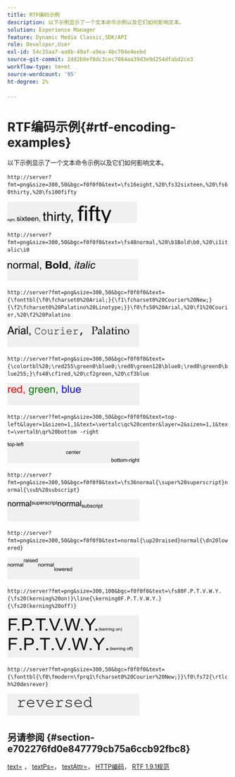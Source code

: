 ```yaml
---
title: RTF编码示例
description: 以下示例显示了一个文本命令示例以及它们如何影响文本。
solution: Experience Manager
feature: Dynamic Media Classic,SDK/API
role: Developer,User
exl-id: 54c35aa7-aa8b-49af-a9ea-4bc704e4eebd
source-git-commit: 2dd2b9ef0dc3cec7084aa39d3e9d254dfabd2ce3
workflow-type: tm+mt
source-wordcount: '95'
ht-degree: 2%

---
```


# RTF编码示例{#rtf-encoding-examples}

以下示例显示了一个文本命令示例以及它们如何影响文本。

`http://server?fmt=png&size=300,50&bgc=f0f0f0&text=\fs16eight,%20\fs32sixteen,%20\fs60thirty,%20\fs100fifty`

![RTF编码示例一个图像](assets/rtf01.png)

`http://server?fmt=png&size=300,50&bgc=f0f0f0&text=\fs48normal,%20\b1Bold\b0,%20\i1italic\i0`

![RTF编码示例两个图像](assets/rtf02.png)

`http://server?fmt=png&size=300,50&bgc=f0f0f0&text={\fonttbl{\f0\fcharset0%20Arial;}{\f1\fcharset0%20Courier%20New;}{\f2\fcharset0%20Palatino%20Linotype;}}\f0\fs50%20Arial,%20\f1%20Courier,%20\f2%20Palatino`

![RTF编码示例三个图像](assets/rtf03.png)

`http://server?fmt=png&size=300,50&bgc=f0f0f0&text={\colortbl%20;\red255\green0\blue0;\red0\green128\blue0;\red0\green0\blue255;}\fs48\cf1red,%20\cf2green,%20\cf3blue`

![RTF编码示例4图像](assets/rtf04.png)

`http://server?fmt=png&size=300,50&bgc=f0f0f0&text=top-left&layer=1&sizen=1,1&text=\vertalc\qc%20center&layer=2&sizen=1,1&text=\vertalb\qr%20bottom -right`

![RTF编码示例五个图像](assets/rtf05.png)

`http://server?fmt=png&size=300,50&bgc=f0f0f0&text=\fs36normal{\super%20superscript}normal{\sub%20subscript}`

![RTF编码示例6图像](assets/rtf06.png)

`http://server?fmt=png&size=300,50&bgc=f0f0f0&text=normal{\up20raised}normal{\dn20lowered}`

![RTF编码示例7图像](assets/rtf07.png)

`http://server?fmt=png&size=300,100&bgc=f0f0f0&text=\fs80F.P.T.V.W.Y.{\fs20(kerning%20on)}\line{\kerning0F.P.T.V.W.Y.}{\fs20(kerning%20off)}`

![RTF编码示例八幅图像](assets/rtf08.png)

`http://server?fmt=png&size=300,50&bgc=f0f0f0&text={\fonttbl{\f0\fmodern\fprq1\fcharset0%20Courier%20New;}}\f0\fs72{\rtlch%20desrever}`

![RTF编码示例10图像](assets/rtf09.png)

## 另请参阅 {#section-e702276fd0e847779cb75a6ccb92fbc8}

[text=](../../../../../is-api/http-ref/image-serving-api-ref/c-http-protocol-reference/c-command-reference/r-text.md#reference-84634052e48548539a1ef63cbe41f22f) ， [textPs=](../../../../../is-api/http-ref/image-serving-api-ref/c-http-protocol-reference/c-command-reference/r-textps.md#reference-4209a2a6169f44278da2647cfb0cd767)， [textAttr=](../../../../../is-api/http-ref/image-serving-api-ref/c-http-protocol-reference/c-command-reference/r-textattr.md#reference-ff00484fa3244286abeff34911f7ec0d)， [HTTP编码](../../../../../is-api/http-ref/image-serving-api-ref/c-http-protocol-reference/c-syntax-and-features/r-http-encoding.md#reference-bb34dd13f316462695448acfa8f92df7)， [RTF 1.9.1规范](https://interoperability.blob.core.windows.net/files/Archive_References/%5bMSFT-RTF%5d.pdf)
